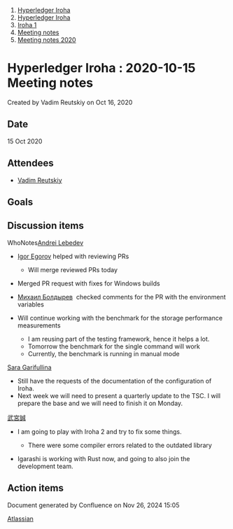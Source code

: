 1. [Hyperledger Iroha](index.html)
2. [Hyperledger Iroha](Hyperledger-Iroha_20873224.html)
3. [Iroha 1](Iroha-1_21015959.html)
4. [Meeting notes](Meeting-notes_21016018.html)
5. [Meeting notes 2020](Meeting-notes-2020_21016022.html)

# Hyperledger Iroha : 2020-10-15 Meeting notes

Created by Vadim Reutskiy on Oct 16, 2020

## Date

15 Oct 2020

## Attendees

- [Vadim Reutskiy](https://lf-hyperledger.atlassian.net/wiki/people/5b8d04b72786fb2bf79a7405?ref=confluence)

## Goals

## Discussion items

WhoNotes[Andrei Lebedev](https://lf-hyperledger.atlassian.net/wiki/people/557058:c02f1b3d-42e6-4519-ba84-2d0476dccbc9?ref=confluence)

- [Igor Egorov](https://lf-hyperledger.atlassian.net/wiki/people/5a80105f21870439aa90b6e4?ref=confluence) helped with reviewing PRs
  
  - Will merge reviewed PRs today
- Merged PR request with fixes for Windows builds
- [Михаил Болдырев](https://lf-hyperledger.atlassian.net/wiki/people/557058:584193b8-9303-4b5a-8cb3-8153294c8cc2?ref=confluence)  checked comments for the PR with the environment variables
- Will continue working with the benchmark for the storage performance measurements
  
  - I am reusing part of the testing framework, hence it helps a lot.
  - Tomorrow the benchmark for the single command will work
  - Currently, the benchmark is running in manual mode

[Sara Garifullina](https://lf-hyperledger.atlassian.net/wiki/people/5b6c115b2c9bd83c03707f95?ref=confluence)

- Still have the requests of the documentation of the configuration of Iroha.
- Next week we will need to present a quarterly update to the TSC. I will prepare the base and we will need to finish it on Monday.

[武宮誠](https://lf-hyperledger.atlassian.net/wiki/people/557058:12c320e6-5d17-404f-b20e-bfa5721ae960?ref=confluence)

- I am going to play with Iroha 2 and try to fix some things.
  
  - There were some compiler errors related to the outdated library
- Igarashi is working with Rust now, and going to also join the development team.

## Action items

Document generated by Confluence on Nov 26, 2024 15:05

[Atlassian](http://www.atlassian.com/)
